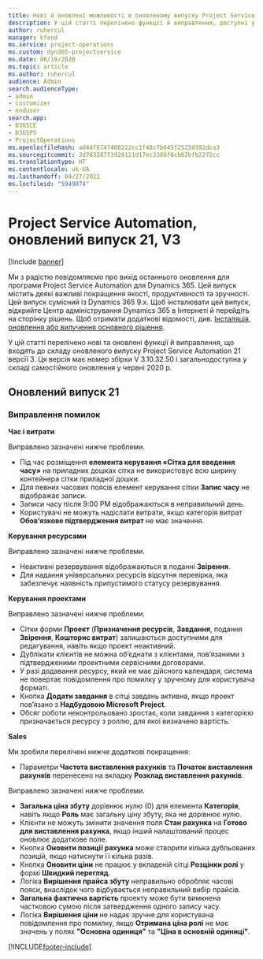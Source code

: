 ```yaml
---
title: Нові й оновлені можливості в оновленому випуску Project Service Automation 21 версії 3
description: У цій статті перелічено функції й виправлення, доступні у випуску Project Service Automation 21, V3.
author: ruhercul
manager: kfend
ms.service: project-operations
ms.custom: dyn365-projectservice
ms.date: 06/19/2020
ms.topic: article
ms.author: ruhercul
audience: Admin
search.audienceType:
- admin
- customizer
- enduser
search.app:
- D365CE
- D365PS
- ProjectOperations
ms.openlocfilehash: ad44f6747486222cc1f48c7b645f2525d382dca3
ms.sourcegitcommit: 3d78338773929121d17ec3386f6cb67bfb2272cc
ms.translationtype: HT
ms.contentlocale: uk-UA
ms.lasthandoff: 04/27/2021
ms.locfileid: "5949074"
---
```

# <a name="project-service-automation-update-release-21-v3"></a>Project Service Automation, оновлений випуск 21, V3

[!include [banner](../includes/psa-now-project-operations.md)]

Ми з радістю повідомляємо про вихід останнього оновлення для програми Project Service Automation для Dynamics 365. Цей випуск містить деякі важливі покращення якості, продуктивності та зручності. Цей випуск сумісний із Dynamics 365 9.x. Щоб інсталювати цей випуск, відкрийте Центр адміністрування Dynamics 365 в Інтернеті й перейдіть на сторінку рішень. Щоб отримати додаткові відомості, див. [Інсталяція, оновлення або вилучення основного рішення](/power-platform/admin/install-remove-preferred-solution).

У цій статті перелічено нові та оновлені функції й виправлення, що входять до складу оновленого випуску Project Service Automation 21 версії 3. Ця версія має номер збірки V 3.10.32.50 і загальнодоступна у складі самостійного оновлення у червні 2020 р.

## <a name="update-release-21"></a>Оновлений випуск 21

### <a name="bug-fixes"></a>Виправлення помилок

**Час і витрати**

Виправлено зазначені нижче проблеми.

- Під час розміщення **елемента керування «Сітка для введення часу»** на приладних дошках сітка не використовує всю ширину контейнера сітки приладної дошки.
- Для певних часових поясів елемент керування сітки **Запис часу** не відображає записи.
- Записи часу після 9:00 PM відображаються в неправильний день.
- Користувачі не можуть надіслати витрати, якщо категорія витрат **Обов’язкове підтвердження витрат** не має значення.

**Керування ресурсами**

Виправлено зазначені нижче проблеми.

- Неактивні резервування відображаються в поданні **Звірення**.
- Для надання універсальних ресурсів відсутня перевірка, яка забезпечує наявність припустимого статусу резервування.

**Керування проектами**

Виправлено зазначені нижче проблеми.

- Сітки форми **Проект** (**Призначення ресурсів**, **Завдання**, подання **Звірення**, **Кошторис витрат**) залишаються доступними для редагування, навіть якщо проект неактивний.
- Дублікати клієнтів не можна об’єднати з клієнтами, пов’язаними з підтвердженими проектними сервісними договорами.
- У разі додавання ресурсу, який не має дійсного календаря, система не повертає повідомлення про помилку у зручному для користувача форматі.
- Кнопка **Додати завдання** в сітці завдань активна, якщо проект пов’язано з **Надбудовою Microsoft Project**.
- Обсяг роботи неконтрольовано зростає, коли завдання з категорією призначається ресурсу з роллю, для якої визначено вартість.

**Sales**

Ми зробили перелічені нижче додаткові покращення:

- Параметри **Частота виставлення рахунків** та **Початок виставлення рахунків** перенесено на вкладку **Розклад виставлення рахунків**.

Виправлено зазначені нижче проблеми.

- **Загальна ціна збуту** дорівнює нулю (0) для елемента **Категорія**, навіть якщо **Роль** має загальну ціну збуту, яка не дорівнює нулю.
- Клієнти не можуть змінити значення поля **Стан рахунка** на **Готово для виставлення рахунка**, якщо інший налаштований процес оновлює додаткове поле.
- Кнопка **Оновити позиції рахунка** може створити кілька дубльованих позицій, якщо натиснути її кілька разів.
- Кнопка **Оновити ціни** не працює у вкладеній сітці **Розцінки ролі** у формі **Швидкий перегляд**.
- Логіка **Вирішення прайса збуту** неправильно обробляє часові пояси, внаслідок чого відбувається неправильний вибір прайсів.
- **Загальна фактична вартість** проекту може бути вимкнена частковою сумою після затвердження одного запису часу.
- Логіка **Вирішення ціни** не надає зручне для користувача повідомлення про помилку, якщо **Отримана ціна ролі** не має значень у полях **"Основна одиниця"** та **"Ціна в основній одиниці"**.


[!INCLUDE[footer-include](../includes/footer-banner.md)]